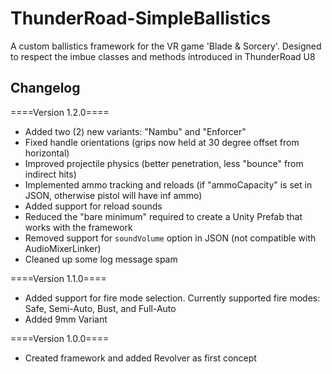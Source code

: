 # ThunderRoad-SimpleBallistics
A custom ballistics framework for the VR game 'Blade &amp; Sorcery'. Designed to respect the imbue classes and methods introduced in ThunderRoad U8

## Changelog

====Version 1.2.0====
- Added two (2) new variants: "Nambu" and "Enforcer"
- Fixed handle orientations (grips now held at 30 degree offset from horizontal)
- Improved projectile physics (better penetration, less "bounce" from indirect hits)
- Implemented ammo tracking and reloads (if "ammoCapacity" is set in JSON, otherwise pistol will have inf ammo)
- Added support for reload sounds
- Reduced the "bare minimum" required to create a Unity Prefab that works with the framework
- Removed support for `soundVolume` option in JSON (not compatible with AudioMixerLinker)
- Cleaned up some log message spam

====Version 1.1.0====
- Added support for fire mode selection. Currently supported fire modes: Safe, Semi-Auto, Bust, and Full-Auto
- Added 9mm Variant

====Version 1.0.0====
- Created framework and added Revolver as first concept
